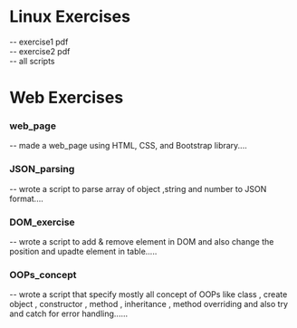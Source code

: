 
# Linux Exercises </br>
-- exercise1 pdf </br> 
-- exercise2 pdf </br>
-- all scripts </br>

# Web Exercises </br>
### web_page </br>
-- made a web_page using HTML, CSS, and Bootstrap library....</br>
### JSON_parsing</br>
-- wrote a script to parse array of object ,string and number to JSON format....</br>
### DOM_exercise</br>
-- wrote a script to add & remove element in DOM and also change the position and upadte element in table.....</br>
### OOPs_concept</br>
-- wrote a script that specify mostly all concept of OOPs like class , create object , constructor , method , inheritance , method overriding and also try and catch for error handling......
